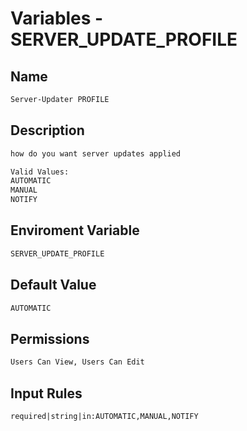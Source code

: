 # Variables - SERVER_UPDATE_PROFILE

## Name

```txt
Server-Updater PROFILE
```

## Description

```txt
how do you want server updates applied

Valid Values:
AUTOMATIC
MANUAL
NOTIFY
```

## Enviroment Variable

```txt
SERVER_UPDATE_PROFILE
```

## Default Value

```txt
AUTOMATIC
```

## Permissions

```txt
Users Can View, Users Can Edit
```

## Input Rules

```txt
required|string|in:AUTOMATIC,MANUAL,NOTIFY
```
